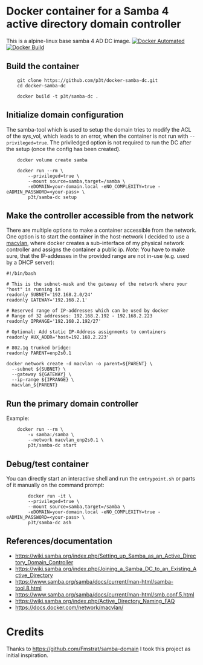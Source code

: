 # Docker container for a Samba 4 active directory domain controller

This is a alpine-linux base samba 4 AD DC image.
[![Docker Automated](https://img.shields.io/docker/cloud/automated/p3tr/samba-dc.svg)](https://hub.docker.com/repository/docker/p3tr/samba-dc)
[![Docker Build](https://img.shields.io/docker/cloud/build/p3tr/samba-dc.svg)](https://hub.docker.com/repository/docker/p3tr/samba-dc)

## Build the container

```
    git clone https://github.com/p3t/docker-samba-dc.git
    cd docker-samba-dc

    docker build -t p3t/samba-dc .
```

## Initialize domain configuration
The samba-tool which is used to setup the domain tries to modify the ACL of the sys_vol, which leads to an error,
when the container is not run with `--privileged=true`.
The priviledged option is not required to run the DC after the setup (once the config has been created).

```
    docker volume create samba

    docker run --rm \
        --privileged=true \
        --mount source=samba,target=/samba \
        -eDOMAIN=your-domain.local -eNO_COMPLEXITY=true -eADMIN_PASSWORD=<your-pass> \
        p3t/samba-dc setup
```

## Make the controller accessible from the network
There are multiple options to make a container accessible from the network.
One option is to start the container in the host-network I decided to use a 
[macvlan](https://docs.docker.com/network/#8021q-trunked-bridge-example), where
docker creates a sub-interface of my physical network controller and assigns the container 
a public ip. *Note*: You have to make sure, that the IP-addesses in the provided range are
not in-use (e.g. used by a DHCP server):

```
#!/bin/bash

# This is the subnet-mask and the gateway of the network where your "host" is running in
readonly SUBNET='192.168.2.0/24'
readonly GATEWAY='192.168.2.1'

# Reserved range of IP-addresses which can be used by docker
# Range of 32 addresses: 192.168.2.192 - 192.168.2.223
readonly IPRANGE='192.168.2.192/27'

# Optional: Add static IP-Address assignments to containers
readonly AUX_ADDR='host=192.168.2.223'

# 802.1q trunked bridge: 
readonly PARENT=enp2s0.1

docker network create -d macvlan -o parent=${PARENT} \
  --subnet ${SUBNET} \
  --gateway ${GATEWAY} \
  --ip-range ${IPRANGE} \
  macvlan_${PARENT}
```

## Run the primary domain controller

Example:
```
    docker run --rm \
        -v samba:/samba \
        --network macvlan_enp2s0.1 \
        p3t/samba-dc start
```

## Debug/test container

You can directly start an interactive shell and run the `entrypoint.sh` or parts of it manually on the command prompt:

```
        docker run -it \
        --privileged=true \
        --mount source=samba,target=/samba \
        -eDOMAIN=your-domain.local -eNO_COMPLEXITY=true -eADMIN_PASSWORD=<your-pass> \
        p3t/samba-dc ash
```

## References/documentation

- https://wiki.samba.org/index.php/Setting_up_Samba_as_an_Active_Directory_Domain_Controller
- https://wiki.samba.org/index.php/Joining_a_Samba_DC_to_an_Existing_Active_Directory
- https://www.samba.org/samba/docs/current/man-html/samba-tool.8.html
- https://www.samba.org/samba/docs/current/man-html/smb.conf.5.html
- https://wiki.samba.org/index.php/Active_Directory_Naming_FAQ
- https://docs.docker.com/network/macvlan/

# Credits
Thanks to https://github.com/Fmstrat/samba-domain I took this project as initial inspiration.